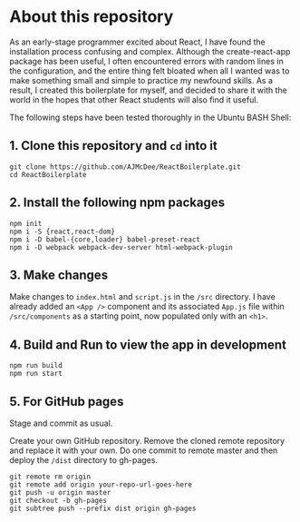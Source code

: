 # About this repository

As an early-stage programmer excited about React, I have found the installation process confusing and complex. Although the create-react-app package has been useful, I often encountered errors with random lines in the configuration, and the entire thing felt bloated when all I wanted was to make something small and simple to practice my newfound skills. As a result, I created this boilerplate for myself, and decided to share it with the world in the hopes that other React students will also find it useful.

The following steps have been tested thoroughly in the Ubuntu BASH Shell: 

## 1. Clone this repository and `cd` into it

```
git clone https://github.com/AJMcDee/ReactBoilerplate.git
cd ReactBoilerplate
```

## 2. Install the following npm packages

```
npm init
npm i -S {react,react-dom}
npm i -D babel-{core,loader} babel-preset-react
npm i -D webpack webpack-dev-server html-webpack-plugin
```

## 3. Make changes

Make changes to `index.html` and `script.js` in the `/src` directory. I have already added an `<App />` component and its associated `App.js` file within `/src/components` as a starting point, now populated only with an `<h1>`.

## 4. Build and Run to view the app in development

```
npm run build
npm run start
```
## 5. For GitHub pages

Stage and commit as usual.

Create your own GitHub repository. Remove the cloned remote repository and replace it with your own. Do one commit to remote master and then deploy the `/dist` directory to gh-pages.

```
git remote rm origin
git remote add origin your-repo-url-goes-here
git push -u origin master
git checkout -b gh-pages
git subtree push --prefix dist origin gh-pages
```
